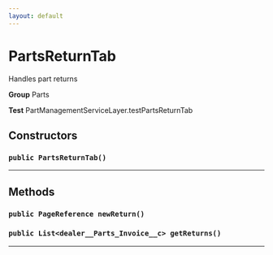 ```yaml
---
layout: default
---
```

# PartsReturnTab

Handles part returns


**Group** Parts


**Test** PartManagementServiceLayer.testPartsReturnTab

## Constructors
### `public PartsReturnTab()`
---
## Methods
### `public PageReference newReturn()`
### `public List<dealer__Parts_Invoice__c> getReturns()`
---
